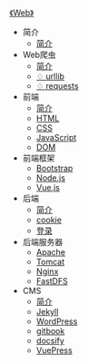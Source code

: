 [《Web》](index.md)

- 简介
  - [简介](简介/简介.md)
- Web爬虫
  - [简介](Web爬虫/简介.md)
  - [♢ urllib](Web爬虫/^urllib.md)
  - [♢ requests](Web爬虫/^requests.md)
- 前端
  - [简介](前端/简介.md)
  - [HTML](前端/HTML.md)
  - [CSS](前端/CSS.md)
  - [JavaScript](前端/JavaScript.md)
  - [DOM](前端/DOM.md)
- 前端框架
  - [Bootstrap](前端框架/Bootstrap.md)
  - [Node.js](前端框架/Node.js.md)
  - [Vue.js](前端框架/Vue.js.md)
- 后端
  - [简介](后端/简介.md)
  - [cookie](后端/cookie.md)
  - [登录](后端/登录.md)
- 后端服务器
  - [Apache](后端服务器/Apache.md)
  - [Tomcat](后端服务器/Tomcat.md)
  - [Nginx](后端服务器/Nginx.md)
  - [FastDFS](后端服务器/FastDFS.md)
- CMS
  - [简介](CMS/简介.md)
  - [Jekyll](CMS/Jekyll.md)
  - [WordPress](CMS/WordPress.md)
  - [gitbook](CMS/gitbook.md)
  - [docsify](CMS/docsify.md)
  - [VuePress](CMS/VuePress.md)
